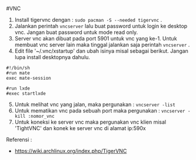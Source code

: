 #VNC

1. Install tigervnc dengan : `sudo pacman -S --needed tigervnc` .
2. Jalankan perintah `vncserver` lalu buat password untuk login ke desktop vnc. Jangan buat password untuk mode read only.
3. Server vnc akan dibuat pada port 5901 untuk vnc yang ke-1. Untuk membuat vnc server lain maka tinggal jalankan saja perintah `vncserver` .
4. Edit file '~/.vnc/xstartup' dan ubah isinya misal sebagai berikut. Jangan lupa install desktopnya dahulu.
  ```
  #!/bin/sh
  #run mate
  exec mate-session
  
  #run lxde
  #exec startlxde
  ```
5. Untuk melihat vnc yang jalan, maka pergunakan : `vncserver -list`
6. Untuk mematikan vnc pada sebuah port maka pergunakan : `vncserver -kill :nomor_vnc`
7. Untuk koneksi ke server vnc maka pergunakan vnc klien misal 'TightVNC' dan konek ke server vnc di alamat ip:590x

Referensi :
- https://wiki.archlinux.org/index.php/TigerVNC
